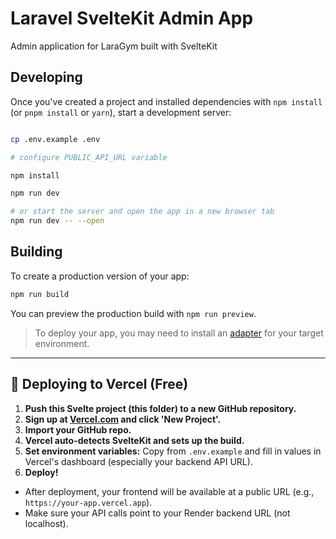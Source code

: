 # Laravel SvelteKit Admin App

Admin application for LaraGym built with SvelteKit

## Developing

Once you've created a project and installed dependencies with `npm install` (or `pnpm install` or `yarn`), start a development server:

```bash

cp .env.example .env

# configure PUBLIC_API_URL variable 

npm install

npm run dev

# or start the server and open the app in a new browser tab
npm run dev -- --open
```

## Building

To create a production version of your app:

```bash
npm run build
```

You can preview the production build with `npm run preview`.

> To deploy your app, you may need to install an [adapter](https://kit.svelte.dev/docs/adapters) for your target environment.

---

## 🚀 Deploying to Vercel (Free)

1. **Push this Svelte project (this folder) to a new GitHub repository.**
2. **Sign up at [Vercel.com](https://vercel.com/) and click 'New Project'.**
3. **Import your GitHub repo.**
4. **Vercel auto-detects SvelteKit and sets up the build.**
5. **Set environment variables:** Copy from `.env.example` and fill in values in Vercel's dashboard (especially your backend API URL).
6. **Deploy!**

- After deployment, your frontend will be available at a public URL (e.g., `https://your-app.vercel.app`).
- Make sure your API calls point to your Render backend URL (not localhost).
